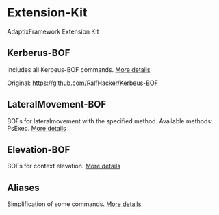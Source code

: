 # Extension-Kit
AdaptixFramework Extension Kit

## Kerberus-BOF

Includes all Kerbeus-BOF commands. [More details](https://github.com/Adaptix-Framework/Extension-Kit/blob/main/Kerbeus-BOF/README.md)

Original: https://github.com/RalfHacker/Kerbeus-BOF

## LateralMovement-BOF

BOFs for lateralmovement with the specified method. Available methods: PsExec. [More details](https://github.com/Adaptix-Framework/Extension-Kit/blob/main/LateralMovement-BOF/README.md)

## Elevation-BOF

BOFs for context elevation. [More details](https://github.com/Adaptix-Framework/Extension-Kit/blob/main/Elevation-BOF/README.md)

## Aliases

Simplification of some commands. [More details](https://github.com/Adaptix-Framework/Extension-Kit/blob/main/Aliases/README.md)